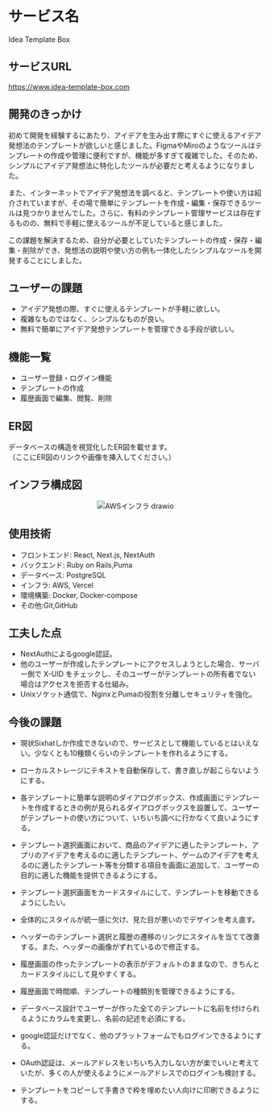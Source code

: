 # サービス名
Idea Template Box

## サービスURL
https://www.idea-template-box.com

## 開発のきっかけ

初めて開発を経験するにあたり、アイデアを生み出す際にすぐに使えるアイデア発想法のテンプレートが欲しいと感じました。FigmaやMiroのようなツールはテンプレートの作成や管理に便利ですが、機能が多すぎて複雑でした。そのため、シンプルにアイデア発想法に特化したツールが必要だと考えるようになりました。

また、インターネットでアイデア発想法を調べると、テンプレートや使い方は紹介されていますが、その場で簡単にテンプレートを作成・編集・保存できるツールは見つかりませんでした。さらに、有料のテンプレート管理サービスは存在するものの、無料で手軽に使えるツールが不足していると感じました。

この課題を解決するため、自分が必要としていたテンプレートの作成・保存・編集・削除ができ、発想法の説明や使い方の例も一体化したシンプルなツールを開発することにしました。

## ユーザーの課題
 
- アイデア発想の際、すぐに使えるテンプレートが手軽に欲しい。  
- 複雑なものではなく、シンプルなものが良い。
- 無料で簡単にアイデア発想テンプレートを管理できる手段が欲しい。

## 機能一覧
  
- ユーザー登録・ログイン機能
- テンプレートの作成
- 履歴画面で編集、閲覧、削除

## ER図
データベースの構造を視覚化したER図を載せます。  
（ここにER図のリンクや画像を挿入してください。）

## インフラ構成図

<p align="center">
  <img src="https://github.com/user-attachments/assets/b6c7d4de-cbd9-4ae2-b886-9a86eacd1335" alt="AWSインフラ drawio">
</p>


## 使用技術

- フロントエンド: React, Next.js, NextAuth
- バックエンド: Ruby on Rails,Puma
- データベース: PostgreSQL 
- インフラ: AWS, Vercel
- 環境構築: Docker, Docker-compose
- その他:Git,GitHub

## 工夫した点

- NextAuthによるgoogle認証。
- 他のユーザーが作成したテンプレートにアクセスしようとした場合、サーバー側で X-UID をチェックし、そのユーザーがテンプレートの所有者でない場合はアクセスを拒否する仕組み。
- Unixソケット通信で、NginxとPumaの役割を分離しセキュリティを強化。

## 今後の課題

- 現状Sixhatしか作成できないので、サービスとして機能しているとはいえない。少なくとも10種類くらいのテンプレートを作れるようにする。
  
- ローカルストレージにテキストを自動保存して、書き直しが起こらないようにする。
  
- 各テンプレートに簡単な説明のダイアログボックス、作成画面にテンプレートを作成するときの例が見られるダイアログボックスを設置して、ユーザーがテンプレートの使い方について、いちいち調べに行かなくて良いようにする。
  
- テンプレート選択画面において、商品のアイデアに適したテンプレート、アプリのアイデアを考えるのに適したテンプレート、ゲームのアイデアを考えるのに適したテンプレート等を分類する項目を画面に追加して、ユーザーの目的に適した機能を提供できるようにする。
  
- テンプレート選択画面をカードスタイルにして、テンプレートを移動できるようにしたい。
  
- 全体的にスタイルが統一感に欠け、見た目が悪いのでデザインを考え直す。
  
- ヘッダーのテンプレート選択と履歴の遷移のリンクにスタイルを当てて改善する。また、ヘッダーの画像がずれているので修正する。
 
- 履歴画面の作ったテンプレートの表示がデフォルトのままなので、きちんとカードスタイルにして見やすくする。

- 履歴画面で時間順、テンプレートの種類別を管理できるようにする。
 
- データベース設計でユーザーが作った全てのテンプレートに名前を付けられるようにカラムを変更し、名前の記述を必須にする。
 
- google認証だけでなく、他のプラットフォームでもログインできるようにする。
 
- OAuth認証は、メールアドレスをいちいち入力しない方が楽でいいと考えていたが、多くの人が使えるようにメールアドレスでのログインも検討する。

- テンプレートをコピーして手書きで枠を埋めたい人向けに印刷できるようにする。
